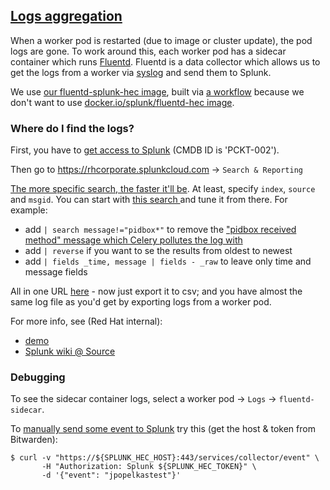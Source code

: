 ## [Logs aggregation](https://github.com/packit/research/tree/main/logs-aggregation)

When a worker pod is restarted (due to image or cluster update), the pod logs are gone.
To work around this, each worker pod has a sidecar container which runs [Fluentd](https://docs.fluentd.org).
Fluentd is a data collector which allows us to get the logs from a worker via
[syslog](https://docs.fluentd.org/input/syslog) and send them to Splunk.

We use [our fluentd-splunk-hec image](https://quay.io/repository/packit/fluentd-splunk-hec),
built via [a workflow](https://github.com/jpopelka/fluent-plugin-splunk-hec/blob/main/.github/workflows/rebuild-and-push-image.yml)
because we don't want to use [docker.io/splunk/fluentd-hec image](https://hub.docker.com/r/splunk/fluentd-hec).

### Where do I find the logs?

First, you have to [get access to Splunk](https://source.redhat.com/departments/it/splunk/splunk_wiki/faq#jive_content_id_How_do_I_request_access_to_Splunk)
(CMDB ID is 'PCKT-002').

Then go to https://rhcorporate.splunkcloud.com -> `Search & Reporting`

[The more specific search, the faster it'll be](https://source.redhat.com/departments/it/splunk/splunk_wiki/splunk_training_search_best_practices#jive_content_id_Be_more_specific).
At least, specify `index`, `source` and `msgid`.
You can start with [this search ](https://rhcorporate.splunkcloud.com/en-US/app/search/search?q=search%20index%3Drh_linux%20source%3Dsyslog%20msgid%3Dpackit-prod)
and tune it from there.
For example:

- add `| search message!="pidbox*"` to remove the ["pidbox received method" message which Celery pollutes the log with](https://stackoverflow.com/questions/43633914/pidbox-received-method-enable-events-reply-tonone-ticketnone-in-django-cel)
- add `| reverse` if you want to se the results from oldest to newest
- add `| fields _time, message | fields - _raw` to leave only time and message fields

All in one URL [here](https://rhcorporate.splunkcloud.com/en-US/app/search/search?q=search%20index%3Drh_linux%20source%3Dsyslog%20msgid%3Dpackit-prod%20%7C%20search%20message!%3D%22pidbox*%22%20%7C%20reverse%20%7C%20fields%20_time%2C%20message%20%7C%20fields%20-%20_raw) -
now just export it to csv; and you have almost the same log file
as you'd get by exporting logs from a worker pod.

For more info, see (Red Hat internal):

- [demo](https://drive.google.com/file/d/15BIsRl7fP9bPdyLBQvoljF2yHy52ZqHm)
- [Splunk wiki @ Source](https://source.redhat.com/departments/it/splunk)

### Debugging

To see the sidecar container logs, select a worker pod -> `Logs` -> `fluentd-sidecar`.

To [manually send some event to Splunk](https://docs.splunk.com/Documentation/SplunkCloud/8.2.2203/Data/UsetheHTTPEventCollector#Send_data_to_HTTP_Event_Collector)
try this (get the host & token from Bitwarden):

    $ curl -v "https://${SPLUNK_HEC_HOST}:443/services/collector/event" \
           -H "Authorization: Splunk ${SPLUNK_HEC_TOKEN}" \
           -d '{"event": "jpopelkastest"}'
